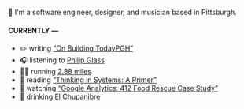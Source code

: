 👋 I'm a software engineer, designer, and musician based in Pittsburgh.

#### CURRENTLY —

* ✏️ writing [“On Building TodayPGH”](https://amoscato.com/journal/on-building-todaypgh/)
* 🎧 listening to [Philip Glass](https://www.last.fm/music/Philip+Glass/_/Escape!)
* 🏃‍♂️ running [2.88 miles](https://www.strava.com/activities/5281441518)
* 📘 reading [“Thinking in Systems: A Primer”](https://www.goodreads.com/book/show/18891716-thinking-in-systems)
* 🍿 watching [“Google Analytics: 412 Food Rescue Case Study”](https://youtu.be/ObfMlYMk5QI)
* 🍺 drinking [El Chupanibre](https://untappd.com/user/namoscato/checkin/1023243029)

